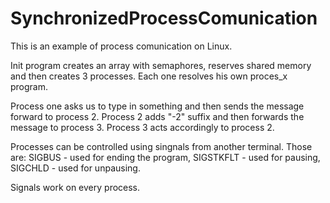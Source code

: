 # SynchronizedProcessComunication
This is an example of process comunication on Linux.

Init program creates an array with semaphores, reserves shared memory and then creates 3 processes. Each one resolves his own proces_x program.

Process one asks us to type in something and then sends the message forward to process 2.
Process 2 adds "-2" suffix and then forwards the message to process 3.
Process 3 acts accordingly to process 2.

Processes can be controlled using singnals from another terminal. Those are:
  SIGBUS - used for ending the program,
  SIGSTKFLT - used for pausing,
  SIGCHLD - used for unpausing.
  
Signals work on every process.
